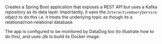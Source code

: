 Creates a Spring Boot application that exposes a REST API but uses a Kafka repository as its data layer.
Importantly, it uses the `InteractiveQueryService` object to do this i.e. it treats the underlying topic
as though its a relational/non-relational database.

The app is configured to be monitored by DataDog too (to illustrate how to do this), and uses Jib to build
its Docker image.